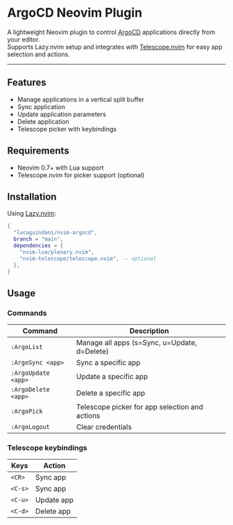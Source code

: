# ArgoCD Neovim Plugin

A lightweight Neovim plugin to control [ArgoCD](https://argoproj.github.io/) applications directly from your editor.  
Supports Lazy.nvim setup and integrates with [Telescope.nvim](https://github.com/nvim-telescope/telescope.nvim) for easy app selection and actions.

---

## Features

- Manage applications in a vertical split buffer
- Sync application
- Update application parameters
- Delete application
- Telescope picker with keybindings

## Requirements

- Neovim 0.7+ with Lua support  
- Telescope.nvim for picker support (optional)

## Installation

Using [Lazy.nvim](https://github.com/folke/lazy.nvim):

```lua
{
  "lucaguindani/nvim-argocd",
  branch = "main",
  dependencies = {
    "nvim-lua/plenary.nvim",
    "nvim-telescope/telescope.nvim", -- optional
  },
}
```

## Usage

### Commands

| Command              | Description                                       |
|----------------------|---------------------------------------------------|
| `:ArgoList`          | Manage all apps (s=Sync, u=Update, d=Delete)      |
| `:ArgoSync <app>`    | Sync a specific app                               |
| `:ArgoUpdate <app>`  | Update a specific app                             |
| `:ArgoDelete <app>`  | Delete a specific app                             |
| `:ArgoPick`          | Telescope picker for app selection and actions    |
| `:ArgoLogout`        | Clear credentials                                 |

### Telescope keybindings

| Keys    | Action       |
|---------|--------------|
| `<CR>`  | Sync app     |
| `<C-s>` | Sync app     |
| `<C-u>` | Update app   |
| `<C-d>` | Delete app   |
